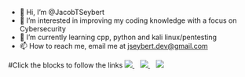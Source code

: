 - 👋 Hi, I’m @JacobTSeybert
- 👀 I’m interested in improving my coding knowledge with a focus on Cybersecurity
- 🌱 I’m currently learning cpp, python and kali linux/pentesting
- 📫 How to reach me, email me at jseybert.dev@gmail.com

 #Click the blocks to follow the links 
<a href="https://www.linkedin.com/in/jacob-seybert-151314159/">
    <img src="https://img.shields.io/badge/linkedin-%230077B5.svg?&style=for-the-badge&logo=linkedin&logoColor=white" />
  </a>&nbsp;&nbsp;
<a href="https://twitter.com/JacobCybert/">
    <img src="https://img.shields.io/badge/Twitter-1DA1F2?style=for-the-badge&logo=twitter&logoColor=white" />
    </a>&nbsp;&nbsp;
  <a href="https://www.instagram.com/seybertj/">
    <img src="https://img.shields.io/badge/instagram-%23E4405F.svg?&style=for-the-badge&logo=instagram&logoColor=white" />        
  </a>&nbsp;&nbsp;
